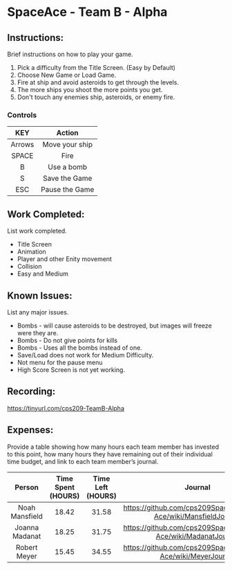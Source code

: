 # SpaceAce - Team B - Alpha

## Instructions: 
Brief instructions on how to play your game.
1. Pick a difficulty from the Title Screen. (Easy by Default)
2. Choose New Game or Load Game.
3. Fire at ship and avoid asteroids to get through the levels.
4. The more ships you shoot the more points you get.
5. Don't touch any enemies ship, asteroids, or enemy fire.

### Controls
| KEY     | Action  |
| :---:   | :-: |
| Arrows  | Move your ship |
|SPACE    | Fire|
|B        | Use a bomb|
|S        | Save the Game|
|ESC      | Pause the Game|


## Work Completed: 
List work completed.
* Title Screen
* Animation
* Player and other Enity movement
* Collision
* Easy and Medium


## Known Issues: 
List any major issues.
* Bombs - will cause asteroids to be destroyed, but images will freeze were they are.
* Bombs - Do not give points for kills
* Bombs - Uses all the bombs instead of one.
* Save/Load does not work for Medium Difficulty.
* Not menu for the pause menu
* High Score Screen is not yet working.

## Recording: 
https://tinyurl.com/cps209-TeamB-Alpha

## Expenses: 
Provide a table showing how many hours each team member has invested to this point, how many hours they have remaining out of their individual time budget, and link to each team member’s journal.

| Person| Time Spent (HOURS)  | Time Left (HOURS)|Journal|
| :---:   | :---:   | :---: | :---:|
| Noah Mansfield  |18.42|31.58|https://github.com/cps209SpaceAce/Space-Ace/wiki/MansfieldJournal|
| Joanna Madanat  |18.25|31.75|https://github.com/cps209SpaceAce/Space-Ace/wiki/MadanatJournal|
| Robert Meyer    |15.45|34.55|https://github.com/cps209SpaceAce/Space-Ace/wiki/MeyerJournal|

